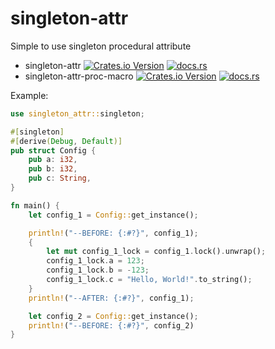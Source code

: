 # singleton-attr
Simple to use singleton procedural attribute

 - singleton-attr [![Crates.io Version](https://img.shields.io/crates/v/singleton-attr)](https://crates.io/crates/singleton-attr) [![docs.rs](https://img.shields.io/docsrs/singleton-attr)](https://docs.rs/singleton-attr/)
 - singleton-attr-proc-macro [![Crates.io Version](https://img.shields.io/crates/v/singleton-attr-proc-macro)](https://crates.io/crates/singleton-attr-proc-macro) [![docs.rs](https://img.shields.io/docsrs/singleton-attr-proc-macro)](https://docs.rs/singleton-attr-proc-macro/)

Example:
```rust
use singleton_attr::singleton;

#[singleton]
#[derive(Debug, Default)]
pub struct Config {
    pub a: i32,
    pub b: i32,
    pub c: String,
}

fn main() {
    let config_1 = Config::get_instance();

    println!("--BEFORE: {:#?}", config_1);
    {
        let mut config_1_lock = config_1.lock().unwrap();
        config_1_lock.a = 123;
        config_1_lock.b = -123;
        config_1_lock.c = "Hello, World!".to_string();
    }
    println!("--AFTER: {:#?}", config_1);

    let config_2 = Config::get_instance();
    println!("--BEFORE: {:#?}", config_2)
}
```
